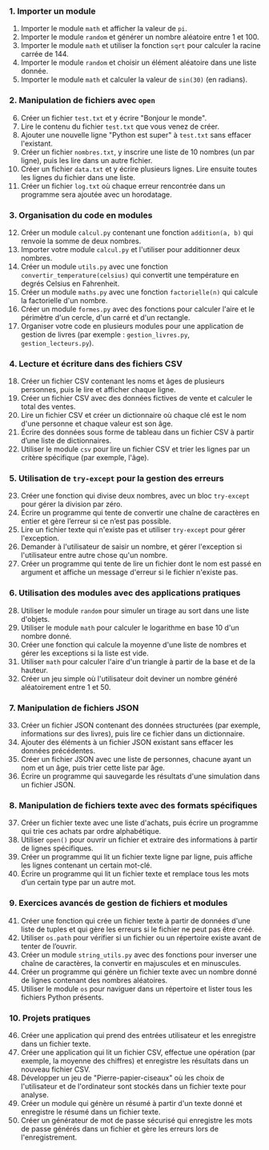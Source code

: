 ### 1. Importer un module
1. Importer le module `math` et afficher la valeur de `pi`.
2. Importer le module `random` et générer un nombre aléatoire entre 1 et 100.
3. Importer le module `math` et utiliser la fonction `sqrt` pour calculer la racine carrée de 144.
4. Importer le module `random` et choisir un élément aléatoire dans une liste donnée.
5. Importer le module `math` et calculer la valeur de `sin(30)` (en radians).

### 2. Manipulation de fichiers avec `open`
6. Créer un fichier `test.txt` et y écrire "Bonjour le monde".
7. Lire le contenu du fichier `test.txt` que vous venez de créer.
8. Ajouter une nouvelle ligne "Python est super" à `test.txt` sans effacer l'existant.
9. Créer un fichier `nombres.txt`, y inscrire une liste de 10 nombres (un par ligne), puis les lire dans un autre fichier.
10. Créer un fichier `data.txt` et y écrire plusieurs lignes. Lire ensuite toutes les lignes du fichier dans une liste.
11. Créer un fichier `log.txt` où chaque erreur rencontrée dans un programme sera ajoutée avec un horodatage.

### 3. Organisation du code en modules
12. Créer un module `calcul.py` contenant une fonction `addition(a, b)` qui renvoie la somme de deux nombres.
13. Importer votre module `calcul.py` et l'utiliser pour additionner deux nombres.
14. Créer un module `utils.py` avec une fonction `convertir_temperature(celsius)` qui convertit une température en degrés Celsius en Fahrenheit.
15. Créer un module `maths.py` avec une fonction `factorielle(n)` qui calcule la factorielle d'un nombre.
16. Créer un module `formes.py` avec des fonctions pour calculer l'aire et le périmètre d'un cercle, d'un carré et d'un rectangle.
17. Organiser votre code en plusieurs modules pour une application de gestion de livres (par exemple : `gestion_livres.py`, `gestion_lecteurs.py`).

### 4. Lecture et écriture dans des fichiers CSV
18. Créer un fichier CSV contenant les noms et âges de plusieurs personnes, puis le lire et afficher chaque ligne.
19. Créer un fichier CSV avec des données fictives de vente et calculer le total des ventes.
20. Lire un fichier CSV et créer un dictionnaire où chaque clé est le nom d'une personne et chaque valeur est son âge.
21. Écrire des données sous forme de tableau dans un fichier CSV à partir d’une liste de dictionnaires.
22. Utiliser le module `csv` pour lire un fichier CSV et trier les lignes par un critère spécifique (par exemple, l'âge).

### 5. Utilisation de `try-except` pour la gestion des erreurs
23. Créer une fonction qui divise deux nombres, avec un bloc `try-except` pour gérer la division par zéro.
24. Écrire un programme qui tente de convertir une chaîne de caractères en entier et gère l’erreur si ce n’est pas possible.
25. Lire un fichier texte qui n'existe pas et utiliser `try-except` pour gérer l'exception.
26. Demander à l'utilisateur de saisir un nombre, et gérer l'exception si l'utilisateur entre autre chose qu'un nombre.
27. Créer un programme qui tente de lire un fichier dont le nom est passé en argument et affiche un message d'erreur si le fichier n'existe pas.

### 6. Utilisation des modules avec des applications pratiques
28. Utiliser le module `random` pour simuler un tirage au sort dans une liste d'objets.
29. Utiliser le module `math` pour calculer le logarithme en base 10 d'un nombre donné.
30. Créer une fonction qui calcule la moyenne d'une liste de nombres et gérer les exceptions si la liste est vide.
31. Utiliser `math` pour calculer l'aire d'un triangle à partir de la base et de la hauteur.
32. Créer un jeu simple où l'utilisateur doit deviner un nombre généré aléatoirement entre 1 et 50.

### 7. Manipulation de fichiers JSON
33. Créer un fichier JSON contenant des données structurées (par exemple, informations sur des livres), puis lire ce fichier dans un dictionnaire.
34. Ajouter des éléments à un fichier JSON existant sans effacer les données précédentes.
35. Créer un fichier JSON avec une liste de personnes, chacune ayant un nom et un âge, puis trier cette liste par âge.
36. Écrire un programme qui sauvegarde les résultats d'une simulation dans un fichier JSON.

### 8. Manipulation de fichiers texte avec des formats spécifiques
37. Créer un fichier texte avec une liste d'achats, puis écrire un programme qui trie ces achats par ordre alphabétique.
38. Utiliser `open()` pour ouvrir un fichier et extraire des informations à partir de lignes spécifiques.
39. Créer un programme qui lit un fichier texte ligne par ligne, puis affiche les lignes contenant un certain mot-clé.
40. Écrire un programme qui lit un fichier texte et remplace tous les mots d’un certain type par un autre mot.

### 9. Exercices avancés de gestion de fichiers et modules
41. Créer une fonction qui crée un fichier texte à partir de données d'une liste de tuples et qui gère les erreurs si le fichier ne peut pas être créé.
42. Utiliser `os.path` pour vérifier si un fichier ou un répertoire existe avant de tenter de l’ouvrir.
43. Créer un module `string_utils.py` avec des fonctions pour inverser une chaîne de caractères, la convertir en majuscules et en minuscules.
44. Créer un programme qui génère un fichier texte avec un nombre donné de lignes contenant des nombres aléatoires.
45. Utiliser le module `os` pour naviguer dans un répertoire et lister tous les fichiers Python présents.

### 10. Projets pratiques
46. Créer une application qui prend des entrées utilisateur et les enregistre dans un fichier texte.
47. Créer une application qui lit un fichier CSV, effectue une opération (par exemple, la moyenne des chiffres) et enregistre les résultats dans un nouveau fichier CSV.
48. Développer un jeu de "Pierre-papier-ciseaux" où les choix de l'utilisateur et de l'ordinateur sont stockés dans un fichier texte pour analyse.
49. Créer un module qui génère un résumé à partir d'un texte donné et enregistre le résumé dans un fichier texte.
50. Créer un générateur de mot de passe sécurisé qui enregistre les mots de passe générés dans un fichier et gère les erreurs lors de l'enregistrement.
